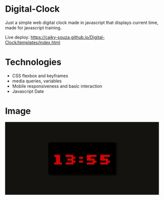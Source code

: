# Digital-Clock
Just a simple web digital clock made in javascript that displays current time, made for javascript training.


Live deploy: https://caiky-souza.github.io/Digital-Clock/templates/index.html

# Technologies

- CSS flexbox and keyframes 
- media queries, variables
- Mobile responsiveness and basic interaction
- Javascript Date

# Image
![image](./assets/image.png)


